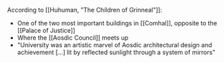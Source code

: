According to [[Huhuman, "The Children of Grinneal"]]:
- One of the two most important buildings in [[Comhal]], opposite to the [[Palace of Justice]]
- Where the [[Aosdic Council]] meets up
- "University was an artistic marvel of Aosdic architectural design and achievement \[...] lit by reflected sunlight through a system of mirrors"